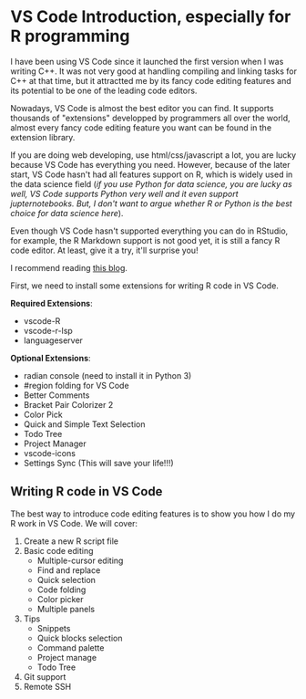 # VS Code Introduction, especially for R programming

I have been using VS Code since it launched the first version when I was writing C++. It was not very good at handling compiling and linking tasks for C++ at that time, but it attractted me by its fancy code editing features and its potential to be one of the leading code editors.

Nowadays, VS Code is almost the best editor you can find. It supports thousands of "extensions" developped by programmers all over the world, almost every fancy code editing feature you want can be found in the extension library. 

If you are doing web developing, use html/css/javascript a lot, you are lucky because VS Code has everything you need. However, because of the later start, VS Code hasn't had all features support on R, which is widely used in the data science field (*if you use Python for data science, you are lucky as well, VS Code supports Python very well and it even support jupternotebooks. But, I don't want to argue whether R or Python is the best choice for data science here*).

Even though VS Code hasn't supported everything you can do in RStudio, for example, the R Markdown support is not good yet, it is still a fancy R code editor. At least, give it a try, it'll surprise you!

I recommend reading [this blog](https://renkun.me/2019/12/11/writing-r-in-vscode-a-fresh-start/).

First, we need to install some extensions for writing R code in VS Code.

**Required Extensions**:
* vscode-R
* vscode-r-lsp
* languageserver

**Optional Extensions**:
* radian console (need to install it in Python 3)
* #region folding for VS Code
* Better Comments
* Bracket Pair Colorizer 2
* Color Pick
* Quick and Simple Text Selection
* Todo Tree
* Project Manager
* vscode-icons
* Settings Sync (This will save your life!!!)

## Writing R code in VS Code

The best way to introduce code editing features is to show you how I do my R work in VS Code. We will cover:
1. Create a new R script file
2. Basic code editing
   * Multiple-cursor editing
   * Find and replace
   * Quick selection
   * Code folding
   * Color picker
   * Multiple panels
3. Tips
   * Snippets
   * Quick blocks selection
   * Command palette
   * Project manage
   * Todo Tree
4. Git support
5. Remote SSH
